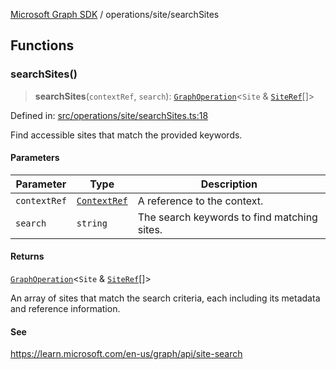 [Microsoft Graph SDK](../../modules.md) / operations/site/searchSites

## Functions

### searchSites()

> **searchSites**(`contextRef`, `search`): [`GraphOperation`](../../models/GraphOperation.md#graphoperation)\<`Site` & [`SiteRef`](../../models/SiteRef.md#siteref)[]\>

Defined in: [src/operations/site/searchSites.ts:18](https://github.com/Future-Secure-AI/microsoft-graph/blob/6f587d043e8277194e9b2feca914ab2cba9d258d/src/operations/site/searchSites.ts#L18)

Find accessible sites that match the provided keywords.

#### Parameters

| Parameter | Type | Description |
| ------ | ------ | ------ |
| `contextRef` | [`ContextRef`](../../models/ContextRef.md#contextref) | A reference to the context. |
| `search` | `string` | The search keywords to find matching sites. |

#### Returns

[`GraphOperation`](../../models/GraphOperation.md#graphoperation)\<`Site` & [`SiteRef`](../../models/SiteRef.md#siteref)[]\>

An array of sites that match the search criteria, each including its metadata and reference information.

#### See

https://learn.microsoft.com/en-us/graph/api/site-search
